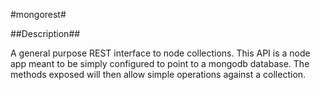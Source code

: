 #mongorest#

##Description##

A general purpose REST interface to node collections. This API is a node app meant to be simply configured to point to a mongodb database. The methods exposed will then allow simple operations against a collection.
